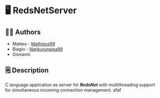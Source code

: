 # :desktop_computer: RedsNetServer
## :mechanic: Authors
- Matteo - [Mathieus99](https://github.com/Mathieus99)
- Biagio - [Nankurunaisa99](https://github.com/Nankurunaisa99)
- Giovanni
## :spiral_notepad: Description
C language application as server for _**RedsNet**_ with multithreading support for simultaneous incoming connection management.
afaf
